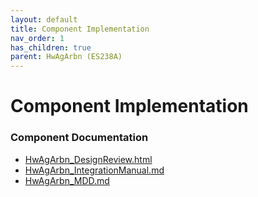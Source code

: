```yaml
---
layout: default
title: Component Implementation
nav_order: 1
has_children: true
parent: HwAgArbn (ES238A)
---
```

# Component Implementation
### Component Documentation

- [HwAgArbn_DesignReview.html](doc/HwAgArbn_DesignReview.html)
- [HwAgArbn_IntegrationManual.md](doc/HwAgArbn_IntegrationManual.md)
- [HwAgArbn_MDD.md](doc/HwAgArbn_MDD.md)

